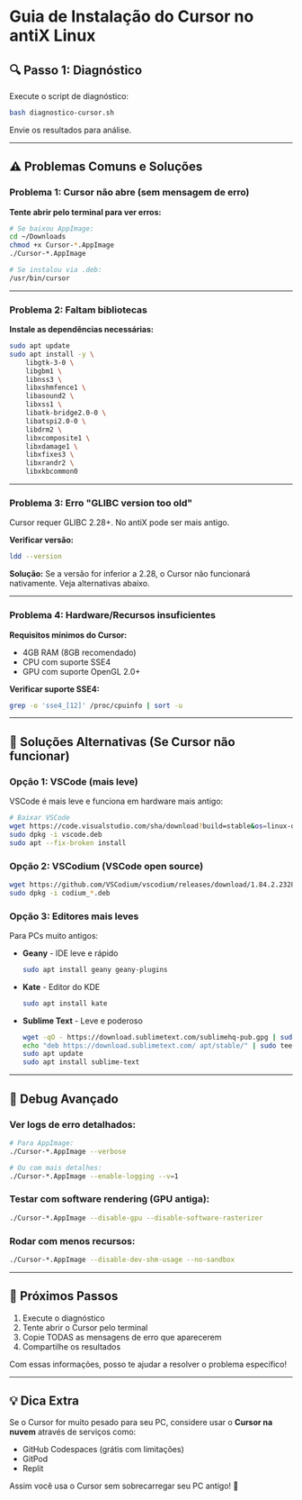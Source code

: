 # Guia de Instalação do Cursor no antiX Linux

## 🔍 Passo 1: Diagnóstico

Execute o script de diagnóstico:

```bash
bash diagnostico-cursor.sh
```

Envie os resultados para análise.

---

## ⚠️ Problemas Comuns e Soluções

### Problema 1: Cursor não abre (sem mensagem de erro)

**Tente abrir pelo terminal para ver erros:**

```bash
# Se baixou AppImage:
cd ~/Downloads
chmod +x Cursor-*.AppImage
./Cursor-*.AppImage

# Se instalou via .deb:
/usr/bin/cursor
```

---

### Problema 2: Faltam bibliotecas

**Instale as dependências necessárias:**

```bash
sudo apt update
sudo apt install -y \
    libgtk-3-0 \
    libgbm1 \
    libnss3 \
    libxshmfence1 \
    libasound2 \
    libxss1 \
    libatk-bridge2.0-0 \
    libatspi2.0-0 \
    libdrm2 \
    libxcomposite1 \
    libxdamage1 \
    libxfixes3 \
    libxrandr2 \
    libxkbcommon0
```

---

### Problema 3: Erro "GLIBC version too old"

Cursor requer GLIBC 2.28+. No antiX pode ser mais antigo.

**Verificar versão:**
```bash
ldd --version
```

**Solução:** Se a versão for inferior a 2.28, o Cursor não funcionará nativamente. Veja alternativas abaixo.

---

### Problema 4: Hardware/Recursos insuficientes

**Requisitos mínimos do Cursor:**
- 4GB RAM (8GB recomendado)
- CPU com suporte SSE4
- GPU com suporte OpenGL 2.0+

**Verificar suporte SSE4:**
```bash
grep -o 'sse4_[12]' /proc/cpuinfo | sort -u
```

---

## 🚀 Soluções Alternativas (Se Cursor não funcionar)

### Opção 1: VSCode (mais leve)

VSCode é mais leve e funciona em hardware mais antigo:

```bash
# Baixar VSCode
wget https://code.visualstudio.com/sha/download?build=stable&os=linux-deb-x64 -O vscode.deb
sudo dpkg -i vscode.deb
sudo apt --fix-broken install
```

### Opção 2: VSCodium (VSCode open source)

```bash
wget https://github.com/VSCodium/vscodium/releases/download/1.84.2.23288/codium_1.84.2.23288_amd64.deb
sudo dpkg -i codium_*.deb
```

### Opção 3: Editores mais leves

Para PCs muito antigos:
- **Geany** - IDE leve e rápido
  ```bash
  sudo apt install geany geany-plugins
  ```

- **Kate** - Editor do KDE
  ```bash
  sudo apt install kate
  ```

- **Sublime Text** - Leve e poderoso
  ```bash
  wget -qO - https://download.sublimetext.com/sublimehq-pub.gpg | sudo apt-key add -
  echo "deb https://download.sublimetext.com/ apt/stable/" | sudo tee /etc/apt/sources.list.d/sublime-text.list
  sudo apt update
  sudo apt install sublime-text
  ```

---

## 🐛 Debug Avançado

### Ver logs de erro detalhados:

```bash
# Para AppImage:
./Cursor-*.AppImage --verbose

# Ou com mais detalhes:
./Cursor-*.AppImage --enable-logging --v=1
```

### Testar com software rendering (GPU antiga):

```bash
./Cursor-*.AppImage --disable-gpu --disable-software-rasterizer
```

### Rodar com menos recursos:

```bash
./Cursor-*.AppImage --disable-dev-shm-usage --no-sandbox
```

---

## 📝 Próximos Passos

1. Execute o diagnóstico
2. Tente abrir o Cursor pelo terminal
3. Copie TODAS as mensagens de erro que aparecerem
4. Compartilhe os resultados

Com essas informações, posso te ajudar a resolver o problema específico!

---

## 💡 Dica Extra

Se o Cursor for muito pesado para seu PC, considere usar o **Cursor na nuvem** através de serviços como:
- GitHub Codespaces (grátis com limitações)
- GitPod
- Replit

Assim você usa o Cursor sem sobrecarregar seu PC antigo! 🚀
